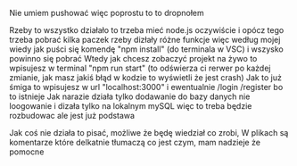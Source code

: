 Nie umiem pushować więc poprostu to to dropnołem

Rzeby to wszystko działało to trzeba mieć node.js oczywiście i opócz tego trzeba pobrać kilka paczek rzeby dizłały różne funkcje
więc według mojej wiedy jak puści się komendę "npm install" (do terminala w VSC)  i wszysko powinno się pobrać
Wtedy jak chcesz zobaczyć projekt na żywo to wpisujesz w terminal "npm run start" (to odświerza ci rerwer po każdej zmianie, jak masz jakiś błąd w kodzie to wyświetli że jest crash)
Jak to już śmiga to wpisujesz w url "localhost:3000"  i ewentualnie /login  /register bo to istnieje
Jak narazie działa tylko dodawanie do bazy danych nie loogowanie i dizała tylko na lokalnym mySQL więc to treba będzie rozbudowac ale jest już podstawa

Jak coś nie działa to pisać, możliwe że będę wiedział co zrobi, W plikach są komentarze które delkatnie tłumaczą co jest czym, mam nadzieje że pomocne
